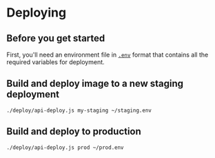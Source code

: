 # Deploying

## Before you get started

First, you'll need an environment file in
[`.env`](https://github.com/motdotla/dotenv#readme) format that
contains all the required variables for deployment.

## Build and deploy image to a new staging deployment

```console
./deploy/api-deploy.js my-staging ~/staging.env
```

## Build and deploy to production

```console
./deploy/api-deploy.js prod ~/prod.env
```

